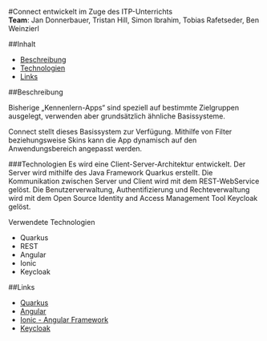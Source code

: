 <!-- PROJECT LOGO -->
#Connect
entwickelt im Zuge des ITP-Unterrichts <br>
**Team**: Jan Donnerbauer, Tristan Hill, Simon Ibrahim, Tobias Rafetseder, Ben Weinzierl


<!-- TABLE OF CONTENTS -->

##Inhalt

* [Beschreibung](#toc_2)
* [Technologien](#toc_3)
* [Links](#toc_4)



<!-- ABOUT THE PROJECT -->

##Beschreibung

Bisherige „Kennenlern-Apps“ sind speziell auf bestimmte Zielgruppen ausgelegt, verwenden aber grundsätzlich ähnliche Basissysteme. 

Connect stellt dieses Basissystem zur Verfügung. Mithilfe von Filter beziehungsweise Skins kann die App dynamisch auf den Anwendungsbereich angepasst werden. 

###Technologien
Es wird eine Client-Server-Architektur entwickelt. Der Server wird mithilfe des Java Framework Quarkus erstellt. Die Kommunikation zwischen Server und Client wird mit dem REST-WebService gelöst. Die Benutzerverwaltung, Authentifizierung und Rechteverwaltung wird mit dem Open Source Identity and Access Management Tool Keycloak gelöst. 

Verwendete Technologien

- Quarkus
- REST
- Angular
- Ionic
- Keycloak

<!-- GETTING STARTED -->



<!-- USAGE EXAMPLES -->

<!-- ROADMAP -->

<!-- CONTRIBUTING -->

<!-- LICENSE -->

<!-- CONTACT -->

<!-- ACKNOWLEDGEMENTS -->
##Links
* [Quarkus](https://quarkus.io/)
* [Angular](https://angular.io/docs)
* [Ionic - Angular Framework](https://ionicframework.com/docs/angular/your-first-app)
* [Keycloak](https://www.keycloak.org/)
